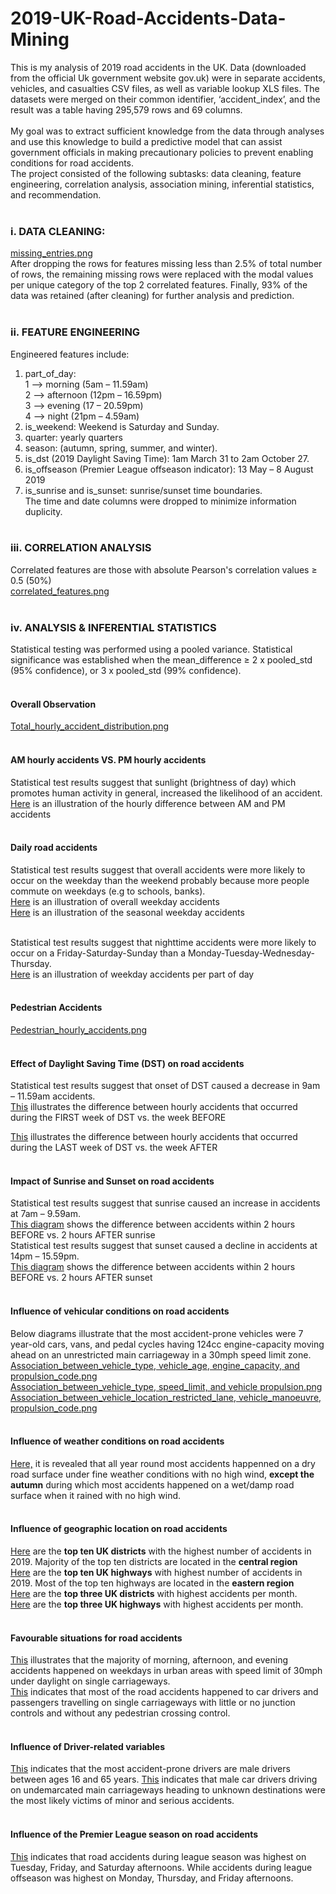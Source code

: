 # 2019-UK-Road-Accidents-Data-Mining
This is my analysis of 2019 road accidents in the UK. Data (downloaded from the official Uk government website gov.uk) were in separate accidents, vehicles, and casualties CSV files, as well as variable lookup XLS files. The datasets were merged on their common identifier, ‘accident_index’, and the result was a table having 295,579 rows and 69 columns. <br><br>
My goal was to extract sufficient knowledge from the data through analyses and use this knowledge to build a predictive model that can assist government officials in making precautionary policies to prevent enabling conditions for road accidents.<br>
The project consisted of the following subtasks: data cleaning, feature engineering, correlation analysis, association mining, inferential statistics, and recommendation.<br><br>
### i. DATA CLEANING:<br>
[missing_entries.png](https://user-images.githubusercontent.com/76821049/173702745-a483ae4f-b175-4de5-99b2-215d1e23a97f.png)<br>
After dropping the rows for features missing less than 2.5% of total number of rows, the remaining missing rows were replaced with the modal values per unique category of the top 2 correlated features. Finally, 93% of the data was retained (after cleaning) for further analysis and prediction.<br><br>

### ii.	FEATURE ENGINEERING<br>
Engineered features include:<br>
1.	part_of_day: <br>
  1 --> morning (5am – 11.59am)<br>
  2 --> afternoon (12pm – 16.59pm)<br> 
  3 --> evening (17 – 20.59pm)<br>
  4 --> night (21pm – 4.59am)<br>
2.	is_weekend: Weekend is Saturday and Sunday.
3.	quarter: yearly quarters
4.	season: (autumn, spring, summer, and winter).
5.	is_dst (2019 Daylight Saving Time): 1am March 31 to 2am October 27.
6.	is_offseason (Premier League offseason indicator): 13 May – 8 August 2019
7.	is_sunrise and is_sunset: sunrise/sunset time boundaries.<br>
The time and date columns were dropped to minimize information duplicity. <br><br>

### iii. CORRELATION ANALYSIS<br>
Correlated features are those with absolute Pearson's correlation values ≥ 0.5 (50%)<br>
[correlated_features.png](https://user-images.githubusercontent.com/76821049/173705642-ac9c061e-73a0-40ce-aade-d70ab2aec5db.png)<br><br>

### iv. ANALYSIS & INFERENTIAL STATISTICS<br>
Statistical testing was performed using a pooled variance. Statistical significance was established when the mean_difference ≥ 2 x pooled_std (95% confidence), or 3 x pooled_std (99% confidence).<br><br>

#### Overall Observation<br>
[Total_hourly_accident_distribution.png](https://user-images.githubusercontent.com/76821049/173780394-dcdd3df2-a5e9-414a-b6a5-235c062cc562.png)<br><br>

#### AM hourly accidents VS. PM hourly accidents<br>
Statistical test results suggest that sunlight (brightness of day) which promotes human activity in general, increased the likelihood of an accident.<br>
[Here](https://user-images.githubusercontent.com/76821049/173707051-c74f17eb-171f-4b48-a86b-5a15ffc69e4e.png) is an illustration of the hourly difference between AM and PM accidents<br><br>

#### Daily road accidents<br>
Statistical test results suggest that overall accidents were more likely to occur on the weekday than the weekend probably because more people commute on weekdays (e.g to schools, banks).<br>
[Here](https://user-images.githubusercontent.com/76821049/173796074-c541b04e-8835-4e45-9932-0528044f9bd7.png) is an illustration of overall weekday accidents<br>
[Here](https://user-images.githubusercontent.com/76821049/173796298-c5ed0f74-f222-4225-85ad-8aa4e56b044d.png) is an illustration of the seasonal weekday accidents<br><br>

Statistical test results suggest that nighttime accidents were more likely to occur on a Friday-Saturday-Sunday than a Monday-Tuesday-Wednesday-Thursday.<br>
[Here](https://user-images.githubusercontent.com/76821049/173777508-fc7ce2e2-fdb6-4016-948f-45d139d34681.png) is an illustration of weekday accidents per part of day<br><br>

#### Pedestrian Accidents<br>
[Pedestrian_hourly_accidents.png](https://user-images.githubusercontent.com/76821049/173781853-d62304e3-b029-45a2-9c19-ae8fe1907ef0.png)<br><br>

#### Effect of Daylight Saving Time (DST) on road accidents<br>
Statistical test results suggest that onset of DST caused a decrease in 9am – 11.59am accidents.<br>
[This](https://user-images.githubusercontent.com/76821049/173798168-750b2e7a-6c90-474c-b84a-29f8c3ccca04.png) illustrates the difference between hourly accidents that occurred during the FIRST week of DST vs. the week BEFORE<br>

[This](https://user-images.githubusercontent.com/76821049/173798742-cc475449-c5d3-4a01-8fea-5866d1fcb538.png) illustrates the difference between hourly accidents that occurred during the LAST week of DST vs. the week AFTER<br><br>

#### Impact of Sunrise and Sunset on road accidents<br>
Statistical test results suggest that sunrise caused an increase in accidents at 7am – 9.59am.<br>
[This diagram](https://user-images.githubusercontent.com/76821049/173785277-f179d886-f070-4186-8da9-f08f8e2e6da9.png) shows the difference between accidents within 2 hours BEFORE vs. 2 hours AFTER sunrise<br>
Statistical test results suggest that sunset caused a decline in accidents at 14pm – 15.59pm.<br>
[This diagram](https://user-images.githubusercontent.com/76821049/173785534-3c6e38fc-b909-427a-bd27-998e7c51ee5c.png) shows the difference between accidents within 2 hours BEFORE vs. 2 hours AFTER sunset<br><br>

#### Influence of vehicular conditions on road accidents<br>
Below diagrams illustrate that the most accident-prone vehicles were 7 year-old cars, vans, and pedal cycles having 124cc engine-capacity moving ahead on an unrestricted main carriageway in a 30mph speed limit zone.<br>
[Association_between_vehicle_type, vehicle_age, engine_capacity, and propulsion_code.png](https://user-images.githubusercontent.com/76821049/173786685-22af2678-2099-4156-8947-4297654b85ef.png)<br>
[Association_between_vehicle_type, speed_limit, and vehicle propulsion.png](https://user-images.githubusercontent.com/76821049/173791164-c1f78588-66d0-4553-b782-e559ff732022.png)<br>
[Association_between_vehicle_location_restricted_lane, vehicle_manoeuvre, propulsion_code.png](https://user-images.githubusercontent.com/76821049/173851789-057ca721-7dbc-4410-84bf-e0a3fd27ef39.png)<br><br>

#### Influence of weather conditions on road accidents<br>
[Here,](https://user-images.githubusercontent.com/76821049/173803895-14ca0506-f85c-407a-b87c-8f4a464f55a0.png) it is revealed that all year round most accidents happenned on a dry road surface under fine weather conditions with no high wind, **except the autumn** during which most accidents happened on a wet/damp road surface when it rained with no high wind.<br><br>

#### Influence of geographic location on road accidents<br>
[Here](https://user-images.githubusercontent.com/76821049/173845340-3d4a537e-7e0e-40ef-97a1-612bda4a7481.png) are the **top ten UK districts** with the highest number of accidents in 2019. Majority of the top ten districts are located in the **central region**<br>
[Here](https://user-images.githubusercontent.com/76821049/173845893-f67a1e77-e860-4fdc-af72-71ef90934193.png) are the **top ten UK highways** with highest number of accidents in 2019. Most of the top ten highways are located in the **eastern region**<br>
[Here](https://user-images.githubusercontent.com/76821049/173852554-ef90ef2d-56b5-4742-98af-b9f3efa0e1da.png) are the **top three UK districts** with highest accidents per month.<br>
[Here](https://user-images.githubusercontent.com/76821049/173852832-acce4c1a-8be6-433a-8bb9-936100134f92.png) are the **top three UK highways** with highest accidents per month.<br><br>

#### Favourable situations for road accidents<br>
[This](https://user-images.githubusercontent.com/76821049/173854326-caf1ba47-edf7-44c0-9d9d-8357d5069ebf.png) illustrates that the majority of morning, afternoon, and evening accidents happened on weekdays in urban areas with speed limit of 30mph under daylight on single carriageways.<br>
[This](https://user-images.githubusercontent.com/76821049/173859085-ac629efe-7664-45d2-a5b1-4ed24afb9044.png) indicates that most of the road accidents happened to car drivers and passengers travelling on single carriageways with little or no junction controls and without any pedestrian crossing control.<br><br>

#### Influence of Driver-related variables<br>
[This](https://user-images.githubusercontent.com/76821049/173860703-222e8f65-b65e-4232-b5c9-36543c3f8238.png) indicates that the most accident-prone drivers are male drivers between ages 16 and 65 years.
[This](https://user-images.githubusercontent.com/76821049/173861914-2cf4bb43-7e80-4c6a-8577-3ba0aaf6e9b2.png) indicates that male car drivers driving on undemarcated main carriageways heading to unknown destinations were the most likely victims of minor and serious accidents.<br><br>

#### Influence of the Premier League season on road accidents<br>
[This](https://user-images.githubusercontent.com/76821049/173863502-57f1e2fd-b51a-403a-b949-2c323efd22dd.png) indicates that road accidents during league season was highest on Tuesday, Friday, and Saturday afternoons. While accidents during league offseason was highest on Monday, Thursday, and Friday afternoons.<br>

